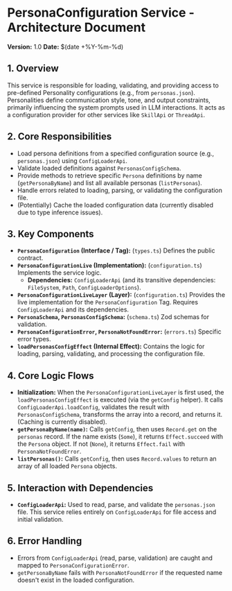 # PersonaConfiguration Service - Architecture Document

**Version:** 1.0
**Date:** $(date +%Y-%m-%d)

## 1. Overview

This service is responsible for loading, validating, and providing access to pre-defined Personality configurations (e.g., from `personas.json`). Personalities define communication style, tone, and output constraints, primarily influencing the system prompts used in LLM interactions. It acts as a configuration provider for other services like `SkillApi` or `ThreadApi`.

## 2. Core Responsibilities

*   Load persona definitions from a specified configuration source (e.g., `personas.json`) using `ConfigLoaderApi`.
*   Validate loaded definitions against `PersonasConfigSchema`.
*   Provide methods to retrieve specific `Persona` definitions by name (`getPersonaByName`) and list all available personas (`listPersonas`).
*   Handle errors related to loading, parsing, or validating the configuration file.
*   (Potentially) Cache the loaded configuration data (currently disabled due to type inference issues).

## 3. Key Components

*   **`PersonaConfiguration` (Interface / Tag):** (`types.ts`) Defines the public contract.
*   **`PersonaConfigurationLive` (Implementation):** (`configuration.ts`) Implements the service logic.
    *   **Dependencies:** `ConfigLoaderApi` (and its transitive dependencies: `FileSystem`, `Path`, `ConfigLoaderOptions`).
*   **`PersonaConfigurationLiveLayer` (Layer):** (`configuration.ts`) Provides the live implementation for the `PersonaConfiguration` Tag. Requires `ConfigLoaderApi` and its dependencies.
*   **`PersonaSchema`, `PersonasConfigSchema`:** (`schema.ts`) Zod schemas for validation.
*   **`PersonaConfigurationError`, `PersonaNotFoundError`:** (`errors.ts`) Specific error types.
*   **`loadPersonasConfigEffect` (Internal Effect):** Contains the logic for loading, parsing, validating, and processing the configuration file.

## 4. Core Logic Flows

*   **Initialization:** When the `PersonaConfigurationLiveLayer` is first used, the `loadPersonasConfigEffect` is executed (via the `getConfig` helper). It calls `ConfigLoaderApi.loadConfig`, validates the result with `PersonasConfigSchema`, transforms the array into a record, and returns it. (Caching is currently disabled).
*   **`getPersonaByName(name)`:** Calls `getConfig`, then uses `Record.get` on the `personas` record. If the name exists (`Some`), it returns `Effect.succeed` with the `Persona` object. If not (`None`), it returns `Effect.fail` with `PersonaNotFoundError`.
*   **`listPersonas()`:** Calls `getConfig`, then uses `Record.values` to return an array of all loaded `Persona` objects.

## 5. Interaction with Dependencies

*   **`ConfigLoaderApi`:** Used to read, parse, and validate the `personas.json` file. This service relies entirely on `ConfigLoaderApi` for file access and initial validation.

## 6. Error Handling

*   Errors from `ConfigLoaderApi` (read, parse, validation) are caught and mapped to `PersonaConfigurationError`.
*   `getPersonaByName` fails with `PersonaNotFoundError` if the requested name doesn't exist in the loaded configuration.

